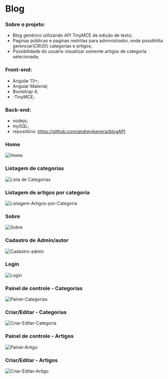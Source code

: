 # Blog

### Sobre o projeto:
- Blog genérico utilizando API TinyMCE de edição de texto;
- Paginas públicas e paginas restritas para administrador, onde possibilita gerenciar(CRUD) categorias e artigos;
- Possibilidade do usuário visualizar somente artigos de categoria selecionada;

### Front-end:
- Angular 13+;
- Angular Material;
- Bootstrap 4;
- -TinyMCE;

### Back-end:
- nodejs;
- mySQL;
- repositório: https://github.com/andreylpereira/blogAPI


### Home
![Home](https://user-images.githubusercontent.com/62312260/158078011-de78fd29-04ed-4488-b70b-8123b8bf38a4.jpg)

### Listagem de categorias
![Lista de Categorias](https://user-images.githubusercontent.com/62312260/158078036-9b6f0878-9faa-4dbc-ab9e-d9d3f1288ba0.jpg)

### Listagem de artigos por categoria
![Listagem-Artigos-por-Categoria](https://user-images.githubusercontent.com/62312260/158078038-fc14cd41-a903-4184-be3a-e4952b238252.jpg)

### Sobre
![Sobre](https://user-images.githubusercontent.com/62312260/158078041-84945498-e71d-4ded-8f5a-1f8d81f82291.jpg)

### Cadastro de Admin/autor
![Cadastro-admin](https://user-images.githubusercontent.com/62312260/158078045-50451b71-2f58-433b-b211-85054e94cfd1.jpg)

### Login
![Login](https://user-images.githubusercontent.com/62312260/158078047-400c4a77-40ae-4273-bd4a-79be819c2f15.jpg)

### Painel de controle - Categorias
![Painel-Categorias](https://user-images.githubusercontent.com/62312260/158078049-678f6c31-c20e-437d-89d6-3956e2366b26.jpg)

### Criar/Editar - Categorias
![Criar-Editar-Categoria](https://user-images.githubusercontent.com/62312260/158078059-3fd7183a-732d-4d5a-9b84-3c06647c1b23.jpg)

### Painel de controle - Artigos
![Painel-Artigo](https://user-images.githubusercontent.com/62312260/158078061-a8ce9d15-d404-4c57-a7a1-581581e7e1f6.jpg)

### Criar/Editar - Artigos
![Criar-Editar-Artigo](https://user-images.githubusercontent.com/62312260/158078063-a9d10e86-9160-482b-9db9-6d5971bc0fb7.jpg)
